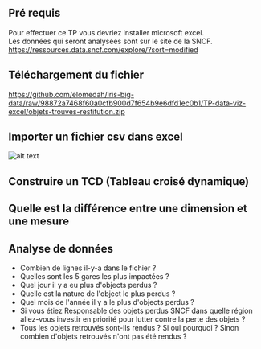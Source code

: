 ## Pré requis
Pour effectuer ce TP vous devriez installer microsoft excel.   
Les données qui seront analysées sont sur le site de la SNCF. https://ressources.data.sncf.com/explore/?sort=modified   


## Téléchargement du fichier

https://github.com/elomedah/iris-big-data/raw/98872a7468f60a0cfb900d7f654b9e6dfd1ec0b1/TP-data-viz-excel/objets-trouves-restitution.zip 

## Importer un fichier csv dans excel

![alt text](import_csv_excel.gif "Importer fichier csv dans excel")


## Construire un TCD (Tableau croisé dynamique)

## Quelle est la différence entre une dimension et une mesure 

## Analyse de données

- Combien de lignes  il-y-a dans le fichier ?
- Quelles sont les 5 gares les plus impactées ?
- Quel jour il y a eu plus d'objects perdus ?
- Quelle est la nature de l'object le plus perdus ?
- Quel mois de l'année il y a le plus d'objects perdus ?
- Si vous étiez Responsable des objets perdus SNCF dans quelle région allez-vous investir en priorité pour lutter contre la perte des objets ?
- Tous les objets retrouvés sont-ils rendus ? Si oui pourquoi ? Sinon combien d'objets retrouvés n'ont pas été rendus ?
